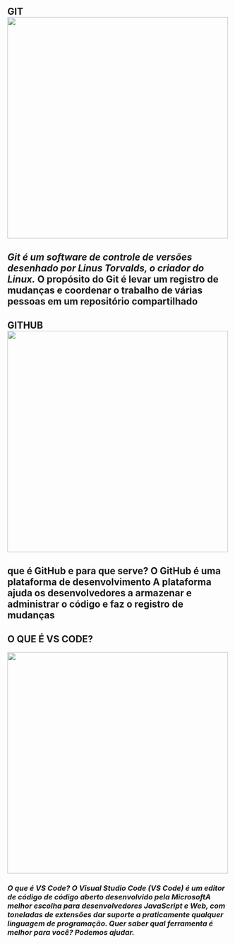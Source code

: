 ## **GIT** <img src="https://encrypted-tbn0.gstatic.com/images?q=tbn:ANd9GcR7O3EiMKz9ka32VYePgSLMN89-iWCh3QhffWFr6uKU2A&s" width="500px">
## _Git é um software de controle de versões desenhado por Linus Torvalds, o criador do Linux._ **O propósito do Git é levar um registro de mudanças e coordenar o trabalho de várias pessoas em um repositório compartilhado**


## **GITHUB** <img src="https://www.bew-web-agency.fr/wp-content/uploads/2024/02/GitHub.jpg" width="500px">
## **que é GitHub e para que serve? O GitHub é uma plataforma de desenvolvimento  A plataforma ajuda os desenvolvedores a armazenar e administrar o código e faz o registro de mudanças**


## O QUE É VS CODE? 
<img src="https://miro.medium.com/v2/resize:fit:1400/1*cn_XBD307E3lObHk511Qqg.png" width="500px">




###  _O que é VS Code? O Visual Studio Code (VS Code) é um editor de código de código aberto desenvolvido pela MicrosoftA melhor escolha para desenvolvedores JavaScript e Web, com toneladas de extensões dar suporte a praticamente qualquer linguagem de programação. Quer saber qual ferramenta é melhor para você? Podemos ajudar._
